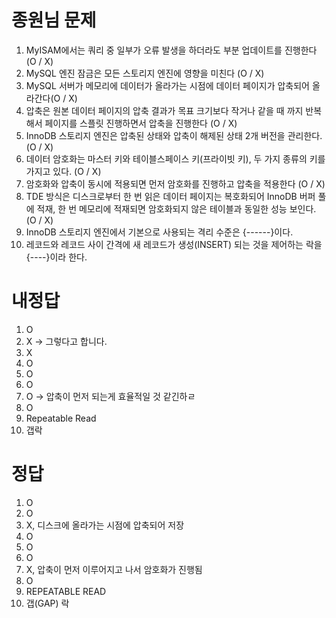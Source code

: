 # 종원님 문제
1. MyISAM에서는 쿼리 중 일부가 오류 발생을 하더라도 부분 업데이트를 진행한다 (O / X)
2. MySQL 엔진 잠금은 모든 스토리지 엔진에 영향을 미친다 (O / X)
3. MySQL 서버가 메모리에 데이터가 올라가는 시점에 데이터 페이지가 압축되어 올라간다(O / X)
4. 압축은 원본 데이터 페이지의 압축 결과가 목표 크기보다 작거나 같을 때 까지 반복해서 페이지를 스플릿 진행하면서 압축을 진행한다 (O / X)
5. InnoDB 스토리지 엔진은 압축된 상태와 압축이 해제된 상태 2개 버전을 관리한다. (O / X)
6. 데이터 암호화는 마스터 키와 테이블스페이스 키(프라이빗 키), 두 가지 종류의 키를 가지고 있다. (O / X)
7. 암호화와 압축이 동시에 적용되면 먼저 암호화를 진행하고 압축을 적용한다 (O / X)
8. TDE 방식은 디스크로부터 한 번 읽은 데이터 페이지는 복호화되어 InnoDB 버퍼 풀에 적재, 한 번 메모리에 적재되면 암호화되지 않은 테이블과 동일한 성능 보인다. (O / X)
9. InnoDB 스토리지 엔진에서 기본으로 사용되는 격리 수준은 {------}이다.
10. 레코드와 레코드 사이 간격에 새 레코드가 생성(INSERT) 되는 것을 제어하는 락을 {----}이라 한다.

# 내정답
1. O
2. X -> 그렇다고 합니다.
3. X
4. O
5. O
6. O
7. O -> 압축이 먼저 되는게 효율적일 것 같긴하ㄹ
8. O
9. Repeatable Read
10. 갭락


# 정답
1. O
2. O
3. X, 디스크에 올라가는 시점에 압축되어 저장
4. O
5. O
6. O
7. X, 압축이 먼저 이루어지고 나서 암호화가 진행됨
8. O
9. REPEATABLE READ
10. 갭(GAP) 락